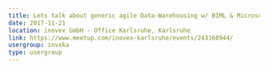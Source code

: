 ```yaml
---
title: Lets talk about generic agile Data-Warehousing w/ BIML & Microsoft SQL Server
date: 2017-11-21
location: inovex GmbH - Office Karlsruhe, Karlsruhe
link: https://www.meetup.com/inovex-karlsruhe/events/243168944/
usergroup: invxka
type: usergroup
---
```

